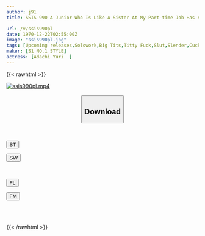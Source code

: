 ```yaml
---
author: j91
title: SSIS-990 A Junior Who Is Like A Sister At My Part-time Job Has A Hidden Bust! ? I Succumbed To The Temptation Of Big Breasts That I Couldn't Imagine From My Clothes And Had Cheating Sex Many Times. Yuuri Adachi

url: /v/ssis990pl
date: 1970-12-22T02:55:00Z
image: "ssis990pl.jpg"
tags: [Upcoming releases,Solowork,Big Tits,Titty Fuck,Slut,Slender,Cuckold	 ]
maker: [S1 NO.1 STYLE]
actress: [Adachi Yuri  ]
---
```



{{< rawhtml >}}

<div class="video" data-videoid="pending_link.html">
    <a href="javascript:;">
        <img src="/v/ssis990pl/ssis990pl.jpg" width="WIDTH" height="HEIGHT" alt="ssis990pl.mp4" loading="lazy">
    </a>
</div>

<script type="text/javascript" src="https://j91.asia/asset/on-demand-pend.js"></script>

<br>
  <link rel="stylesheet" href="https://j91.asia/asset/bs5.css">
  
  <center>
  <button class="btn btn-primary" type="button" data-bs-toggle="collapse" data-bs-target=".multi-collapse" aria-expanded="false" aria-controls="multiCollapseExample1 multiCollapseExample2"><h2>Download</h2></button></center>
</p>
<div class="row">
  <div class="col">
    <div class="collapse multi-collapse" id="multiCollapseExample1">
      <div class="card card-body">
	      	      <br>
<div class="buttons">  
<p><a href="https://j91.asia/pending_link.html" target="_blank"><button class="btn-hover color-3"><i class="fa fa-download"></i> ST</button></a></p>
<p><a href="https://j91.asia/pending_link.html" target="_blank"><button class="btn-hover color-2"><i class="fa fa-download"></i> SW</button></a></p></div>
    </div>
  </div>
</div>
  <div class="col">
    <div class="collapse multi-collapse" id="multiCollapseExample2">
      <div class="card card-body">
	      <br>
<div class="buttons">
<p><a href="https://j91.asia/pending_link.html" target="_blank"><button class="btn-hover color-9"><i class="fa fa-download"></i> FL</button></a></p>
<p><a href="https://j91.asia/pending_link.html" target="_blank"><button class="btn-hover color-8"><i class="fa fa-download"></i> FM</button></a></p></div>
<br><br>
      </div>
    </div>
  </div>
</div>

{{< /rawhtml >}}